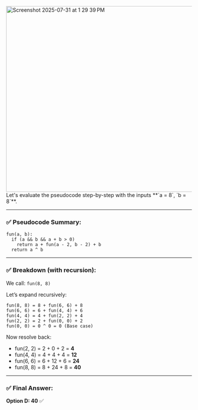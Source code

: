 <img width="1090" height="504" alt="Screenshot 2025-07-31 at 1 29 39 PM" src="https://github.com/user-attachments/assets/cf3b783a-a79f-4ebe-9ec4-16b472fe0542" />
Let's evaluate the pseudocode step-by-step with the inputs **`a = 8`, `b = 8`**.

---

### ✅ **Pseudocode Summary:**

```plaintext
fun(a, b):
  if (a && b && a + b > 0)
    return a + fun(a - 2, b - 2) + b
  return a ^ b
```

---

### ✅ **Breakdown (with recursion):**

We call: `fun(8, 8)`

Let’s expand recursively:

```
fun(8, 8) = 8 + fun(6, 6) + 8
fun(6, 6) = 6 + fun(4, 4) + 6
fun(4, 4) = 4 + fun(2, 2) + 4
fun(2, 2) = 2 + fun(0, 0) + 2
fun(0, 0) = 0 ^ 0 = 0 (Base case)
```

Now resolve back:

* fun(2, 2) = 2 + 0 + 2 = **4**
* fun(4, 4) = 4 + 4 + 4 = **12**
* fun(6, 6) = 6 + 12 + 6 = **24**
* fun(8, 8) = 8 + 24 + 8 = **40**

---

### ✅ Final Answer:

**Option D: 40** ✅
